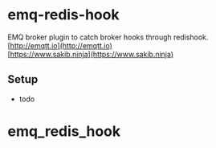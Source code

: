 
emq-redis-hook
============

EMQ broker plugin to catch broker hooks through redishook.<br>
[http://emqtt.io](http://emqtt.io)<br>
[https://www.sakib.ninja](https://www.sakib.ninja)

Setup
-----

* todo
# emq_redis_hook
